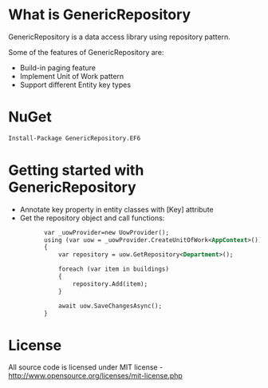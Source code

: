 # What is GenericRepository

GenericRepository is a data access library using repository pattern.

Some of the features of GenericRepository are:

  * Build-in paging feature
  * Implement Unit of Work pattern
  * Support different Entity key types

# NuGet
```xml
Install-Package GenericRepository.EF6
```
# Getting started with GenericRepository

  * Annotate key property in entity classes with [Key] attribute
  * Get the repository object and call functions:
  ```xml
            var _uowProvider=new UowProvider();
            using (var uow = _uowProvider.CreateUnitOfWork<AppContext>())
            {
                var repository = uow.GetRepository<Department>();

                foreach (var item in buildings)
                {
                    repository.Add(item);
                }

                await uow.SaveChangesAsync();
            }
  ```

# License
All source code is licensed under MIT license - http://www.opensource.org/licenses/mit-license.php
